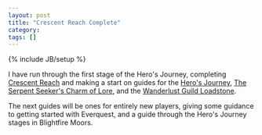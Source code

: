 ```yaml
---
layout: post
title: "Crescent Reach Complete"
category: 
tags: []
---
```

{% include JB/setup %}

I have run through the first stage of the Hero's Journey, completing [Crescent Reach](/eqguide/guides/crescent-reach) and making a start on guides for the [Hero's Journey](/eqguide/guides/heros-journey), [The Serpent Seeker's Charm of Lore](/eqguide/charm-of-lore), and the [Wanderlust Guild Loadstone](/eqguide/wanderlust-guild-loadstone).

The next guides will be ones for entirely new players, giving some guidance to getting started with Everquest, and a guide through the Hero's Journey stages in Blightfire Moors.